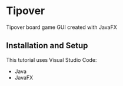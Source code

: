 # Tipover
Tipover board game GUI created with JavaFX

## Installation and Setup
This tutorial uses Visual Studio Code:
- Java
- JavaFX

